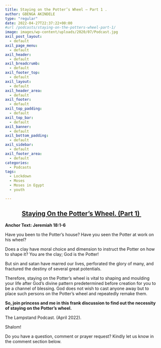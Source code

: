 ```yaml
---
title: Staying on the Potter’s Wheel – Part 1 .
author: GBENGA AKINDELE
type: "regular"
date: 2022-04-27T22:37:22+00:00
#url /podcasts/staying-on-the-potters-wheel-part-1/
image: images/wp-content/uploads/2020/07/Podcast.jpg
axil_post_layout:
  - default
axil_page_menu:
  - default
axil_header:
  - default
axil_breadcrumb:
  - default
axil_footer_top:
  - default
axil_layout:
  - default
axil_header_area:
  - default
axil_footer:
  - default
axil_top_padding:
  - default
axil_top_bar:
  - default
axil_banner:
  - default
axil_bottom_padding:
  - default
axil_sidebar:
  - default
axil_footer_area:
  - default
categories:
  - Podcasts
tags:
  - Lockdown
  - Moses
  - Moses in Egypt
  - youth

---
```

<h2 style="text-align: center;">
  <strong><u>Staying On the Potter&#8217;s Wheel. (Part 1) </u></strong>
</h2>

**Anchor Text: Jeremiah 18:1-6**

Have you been to the Potter’s house? Have you seen the Potter at work on his wheel?

Does a clay have moral choice and dimension to instruct the Potter on how to shape it? You are the clay; God is the Potter!

But sin and satan have marred our lives, perforated the glory of many, and fractured the destiny of several great potentials.

Therefore, staying on the Potter’s wheel is vital to shaping and moulding your life after God’s divine pattern predetermined before creation for you to be a channel of blessing. God does not wish to cast anyone away but to place such persons on the Potter’s wheel and repeatedly remake them.

**So, join princess and me in this frank discussion to find out the necessity of staying on the Potter’s wheel.**

The Lampstand Podcast. (April 2022).

Shalom!

Do you have a question, comment or prayer request? Kindly let us know in the comment section below.
